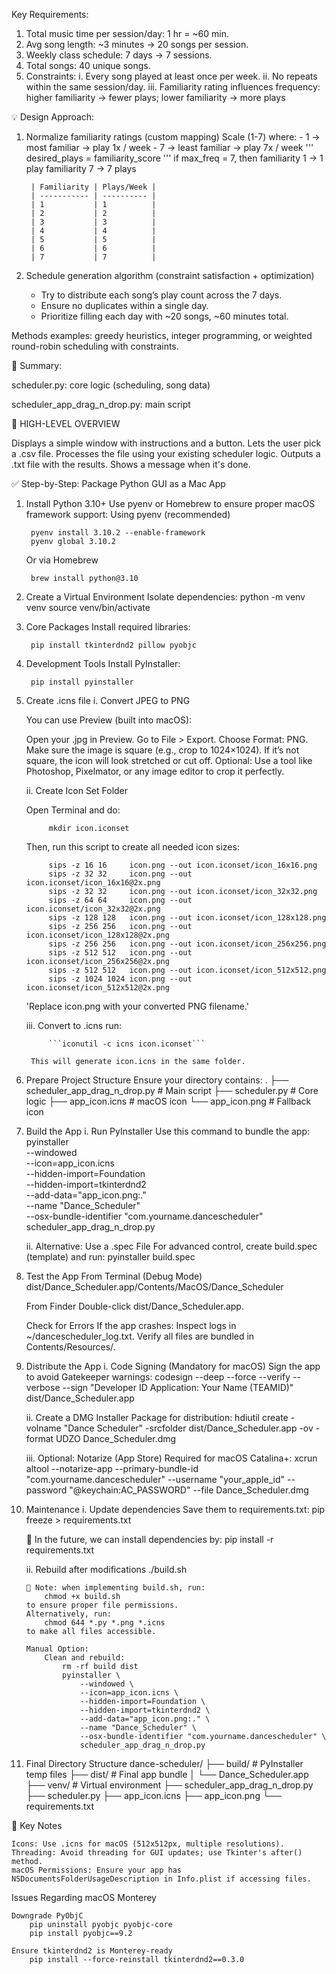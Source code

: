 Key Requirements: 

1. Total music time per session/day: 1 hr = ~60 min. 
2. Avg song length: ~3 minutes -> 20 songs per session. 
3. Weekly class schedule: 7 days -> 7 sessions. 
4. Total songs: 40 unique songs. 
5. Constraints: 
    i. Every song played at least once per week. 
    ii. No repeats within the same session/day. 
    iii. Familiarity rating influences frequency: 
        higher familiarity → fewer plays; lower familiarity → more plays

💡 Design Approach: 

1. Normalize familiarity ratings (custom mapping)
    Scale (1-7) where: 
        - 1 -> most familiar -> play 1x / week
        - 7 -> least familiar -> play 7x / week
    ''' desired_plays = familiarity_score '''
        if max_freq = 7, then 
            familiarity 1 -> 1 play
            familiarity 7 -> 7 plays

        | Familiarity | Plays/Week |
        | ----------- | ---------- |
        | 1           | 1          |
        | 2           | 2          |
        | 3           | 3          |
        | 4           | 4          |
        | 5           | 5          |
        | 6           | 6          |
        | 7           | 7          |

2. Schedule generation algorithm (constraint satisfaction + optimization)
    - Try to distribute each song’s play count across the 7 days. 
    - Ensure no duplicates within a single day. 
    - Prioritize filling each day with ~20 songs, ~60 minutes total.

  Methods examples: greedy heuristics, integer programming, or weighted round-robin scheduling with constraints. 

🧠 Summary:

scheduler.py: core logic (scheduling, song data)

scheduler_app_drag_n_drop.py: main script

📌 HIGH-LEVEL OVERVIEW

Displays a simple window with instructions and a button.
Lets the user pick a .csv file.
Processes the file using your existing scheduler logic.
Outputs a .txt file with the results.
Shows a message when it's done.





✅ Step-by-Step: Package Python GUI as a Mac App


1. Install Python 3.10+
    Use pyenv or Homebrew to ensure proper macOS framework support:
        Using pyenv (recommended)
   
        pyenv install 3.10.2 --enable-framework
        pyenv global 3.10.2

    Or via Homebrew
   
        brew install python@3.10

3. Create a Virtual Environment
    Isolate dependencies:
        python -m venv venv
        source venv/bin/activate

4. Core Packages
    Install required libraries:
   
        pip install tkinterdnd2 pillow pyobjc

6. Development Tools
    Install PyInstaller:
   
        pip install pyinstaller

7. Create .icns file
    i. Convert JPEG to PNG

      You can use Preview (built into macOS):

      Open your .jpg in Preview.
      Go to File > Export.
      Choose Format: PNG.
      Make sure the image is square (e.g., crop to 1024×1024). If it’s not square, the icon will look stretched or cut off.
      Optional: Use a tool like Photoshop, Pixelmator, or any image editor to crop it perfectly.

    ii. Create Icon Set Folder

      Open Terminal and do:
   
            mkdir icon.iconset
        
      Then, run this script to create all needed icon sizes:
   
            sips -z 16 16     icon.png --out icon.iconset/icon_16x16.png
            sips -z 32 32     icon.png --out icon.iconset/icon_16x16@2x.png
            sips -z 32 32     icon.png --out icon.iconset/icon_32x32.png
            sips -z 64 64     icon.png --out icon.iconset/icon_32x32@2x.png
            sips -z 128 128   icon.png --out icon.iconset/icon_128x128.png
            sips -z 256 256   icon.png --out icon.iconset/icon_128x128@2x.png
            sips -z 256 256   icon.png --out icon.iconset/icon_256x256.png
            sips -z 512 512   icon.png --out icon.iconset/icon_256x256@2x.png
            sips -z 512 512   icon.png --out icon.iconset/icon_512x512.png
            sips -z 1024 1024 icon.png --out icon.iconset/icon_512x512@2x.png

      'Replace icon.png with your converted PNG filename.'
   
    iii. Convert to .icns
        run:
   
            ```iconutil -c icns icon.iconset```

        This will generate icon.icns in the same folder.

9. Prepare Project Structure
    Ensure your directory contains:
        .
        ├── scheduler_app_drag_n_drop.py  # Main script
        ├── scheduler.py                 # Core logic
        ├── app_icon.icns                # macOS icon
        └── app_icon.png                 # Fallback icon

10. Build the App
    i. Run PyInstaller
        Use this command to bundle the app:
            pyinstaller \
                --windowed \
                --icon=app_icon.icns \
                --hidden-import=Foundation \
                --hidden-import=tkinterdnd2 \
                --add-data="app_icon.png:." \
                --name "Dance_Scheduler" \
                --osx-bundle-identifier "com.yourname.dancescheduler" \
                scheduler_app_drag_n_drop.py

    ii. Alternative: Use a .spec File
        For advanced control, create build.spec (template) and run:
            pyinstaller build.spec

11. Test the App
    From Terminal (Debug Mode)
        dist/Dance_Scheduler.app/Contents/MacOS/Dance_Scheduler
    
    From Finder
        Double-click dist/Dance_Scheduler.app.

    Check for Errors
        If the app crashes:
            Inspect logs in ~/dancescheduler_log.txt.
            Verify all files are bundled in Contents/Resources/.

12. Distribute the App
    i. Code Signing (Mandatory for macOS)
    Sign the app to avoid Gatekeeper warnings:
        codesign --deep --force --verify --verbose --sign "Developer ID Application: Your Name (TEAMID)" dist/Dance_Scheduler.app

    ii. Create a DMG Installer
    Package for distribution:
        hdiutil create -volname "Dance Scheduler" -srcfolder dist/Dance_Scheduler.app -ov -format UDZO Dance_Scheduler.dmg

    iii. Optional: Notarize (App Store)
    Required for macOS Catalina+:
       xcrun altool --notarize-app --primary-bundle-id "com.yourname.dancescheduler" --username "your_apple_id" --password "@keychain:AC_PASSWORD" --file Dance_Scheduler.dmg 

13. Maintenance
    i. Update dependencies
    Save them to requirements.txt:
        pip freeze > requirements.txt

    📝 In the future, we can install dependencies by:
        pip install -r requirements.txt

    ii. Rebuild after modifications
        ./build.sh

        🚨 Note: when implementing build.sh, run:
            chmod +x build.sh
        to ensure proper file permissions. 
        Alternatively, run: 
            chmod 644 *.py *.png *.icns
        to make all files accessible. 

        Manual Option: 
            Clean and rebuild:
                rm -rf build dist
                pyinstaller \
                    --windowed \
                    --icon=app_icon.icns \
                    --hidden-import=Foundation \
                    --hidden-import=tkinterdnd2 \
                    --add-data="app_icon.png:." \
                    --name "Dance_Scheduler" \
                    --osx-bundle-identifier "com.yourname.dancescheduler" \
                    scheduler_app_drag_n_drop.py 

14. Final Directory Structure
    dance-scheduler/
    ├── build/                  # PyInstaller temp files
    ├── dist/                   # Final app bundle
    │   └── Dance_Scheduler.app
    ├── venv/                   # Virtual environment
    ├── scheduler_app_drag_n_drop.py
    ├── scheduler.py
    ├── app_icon.icns
    ├── app_icon.png
    └── requirements.txt

🔑 Key Notes

    Icons: Use .icns for macOS (512x512px, multiple resolutions).
    Threading: Avoid threading for GUI updates; use Tkinter's after() method.
    macOS Permissions: Ensure your app has NSDocumentsFolderUsageDescription in Info.plist if accessing files.


Issues Regarding macOS Monterey

    Downgrade PyObjC
        pip uninstall pyobjc pyobjc-core
        pip install pyobjc==9.2    

    Ensure tkinterdnd2 is Monterey-ready
        pip install --force-reinstall tkinterdnd2==0.3.0

    
